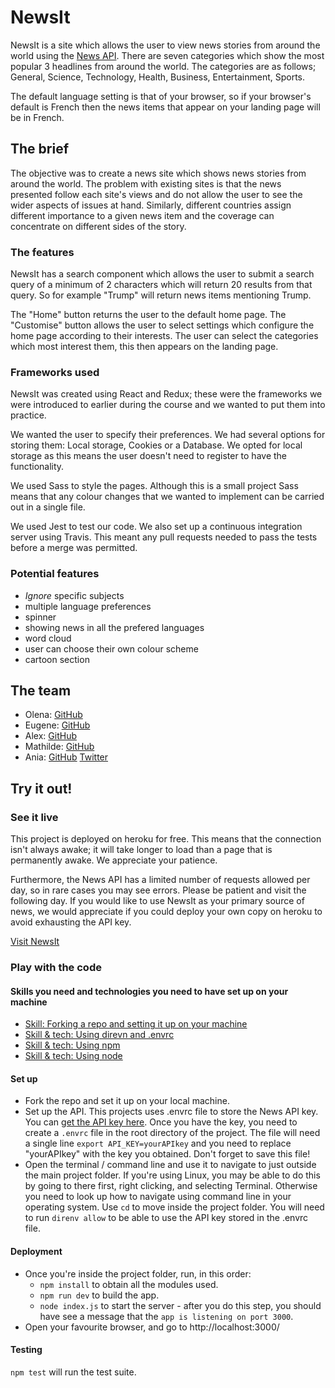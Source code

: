 # NewsIt

NewsIt is a site which allows the user to view news stories from around the world using the [News API](https://newsapi.org/). There are seven categories which show the most popular 3 headlines from around the world. The categories are as follows; General, Science, Technology, Health, Business, Entertainment, Sports.

The default language setting is that of your browser, so if your browser's default is French then the news items that appear on your landing page will be in French.

## The brief

The objective was to create a news site which shows news stories from around the world. The problem with existing sites is that the news presented follow each site's views and do not allow the user to see the wider aspects of issues at hand. Similarly, different countries assign different importance to a given news item and the coverage can concentrate on different sides of the story.

### The features

NewsIt has a search component which allows the user to submit a search query of a minimum of 2 characters which will return 20 results from that query. So for example "Trump" will return news items mentioning Trump.

The "Home" button returns the user to the default home page. The "Customise" button allows the user to select settings which configure the home page according to their interests. The user can select the categories which most interest them, this then appears on the landing page.

### Frameworks used

NewsIt was created using React and Redux; these were the frameworks we were introduced to earlier during the course and we wanted to put them into practice.

We wanted the user to specify their preferences. We had several options for storing them: Local storage, Cookies or a Database. We opted for local storage as this means the user doesn't need to register to have the functionality.

We used Sass to style the pages. Although this is a small project Sass means that any colour changes that we wanted to implement can be carried out in a single file.   

We used Jest to test our code. We also set up a continuous integration server using Travis. This meant any pull requests needed to pass the tests before a merge was permitted.

### Potential features
* <em>Ignore</em> specific subjects
* multiple language preferences
* spinner
* showing news in all the prefered languages
* word cloud
* user can choose their own colour scheme
* cartoon section

## The team
* Olena: [GitHub](https://github.com/OlenaKashuba)
* Eugene: [GitHub](https://github.com/yevhensydorov)
* Alex: [GitHub](https://github.com/AlexJRFox)
* Mathilde: [GitHub](https://github.com/mathildepind)
* Ania: [GitHub](https://github.com/AniaMakes) [Twitter](https://twitter.com/AniaMakes)

## Try it out!

### See it live
This project is deployed on heroku for free. This means that the connection isn't always awake; it will take longer to load than a page that is permanently awake. We appreciate your patience.

Furthermore, the News API has a limited number of requests allowed per day, so in rare cases you may see errors. Please be patient and visit the following day.
If you would like to use NewsIt as your primary source of news, we would appreciate if you could deploy your own copy on heroku to avoid exhausting the API key.

[Visit NewsIt](https://cl-newsit.herokuapp.com/)

### Play with the code

#### Skills you need and technologies you need to have set up on your machine
* [Skill: Forking a repo and setting it up on your machine](https://blog.scottlowe.org/2015/01/27/using-fork-branch-git-workflow/)
* [Skill & tech: Using direvn and .envrc](https://direnv.net/)
* [Skill & tech: Using npm](https://docs.npmjs.com/)
* [Skill & tech: Using node](https://nodejs.org/en/)

#### Set up
* Fork the repo and set it up on your local machine.
* Set up the API. This projects uses .envrc file to store the News API key. You can [get the API key here](https://newsapi.org/). Once you have the key, you need to create a `.envrc` file in the root directory of the project. The file will need a single line `export API_KEY=yourAPIkey` and you need to replace "yourAPIkey" with the key you obtained. Don't forget to save this file!
* Open the terminal / command line and use it to navigate to just outside the main project folder. If you're using Linux, you may be able to do this by going to there first, right clicking, and selecting Terminal. Otherwise you need to look up how to navigate using command line in your operating system. Use `cd` to move inside the project folder. You will need to run `direnv allow` to be able to use the API key stored in the .envrc file.

#### Deployment
* Once you're inside the project folder, run, in this order:
  * `npm install` to obtain all the modules used.
  * `npm run dev` to build the app.
  * `node index.js` to start the server - after you do this step, you should have see a message that the `app is listening on port 3000`.
* Open your favourite browser, and go to http://localhost:3000/

#### Testing
`npm test` will run the test suite.
